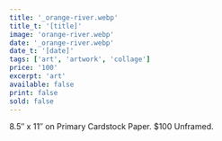 ```yaml
---
title: '_orange-river.webp'
title_t: '[title]'
image: 'orange-river.webp'
date: '_orange-river.webp'
date_t: '[date]'
tags: ['art', 'artwork', 'collage']
price: '100'
excerpt: 'art'
available: false
print: false
sold: false
---
```



8.5″ x 11″ on Primary Cardstock Paper.
$100 Unframed.
